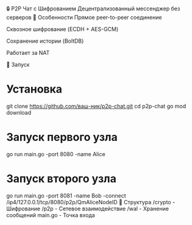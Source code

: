 🔒 P2P Чат с Шифрованием
Децентрализованный мессенджер без серверов
📌 Особенности
Прямое peer-to-peer соединение

Сквозное шифрование (ECDH + AES-GCM)

Сохранение истории (BoltDB)

Работает за NAT

🚀 Запуск
# Установка
git clone https://github.com/ваш-ник/p2p-chat.git
cd p2p-chat
go mod download

# Запуск первого узла
go run main.go -port 8080 -name Alice

# Запуск второго узла
go run main.go -port 8081 -name Bob -connect /ip4/127.0.0.1/tcp/8080/p2p/QmAliceNodeID
📂 Структура
/crypto   - Шифрование
/p2p      - Сетевое взаимодействие
/wal      - Хранение сообщений
main.go   - Точка входа

